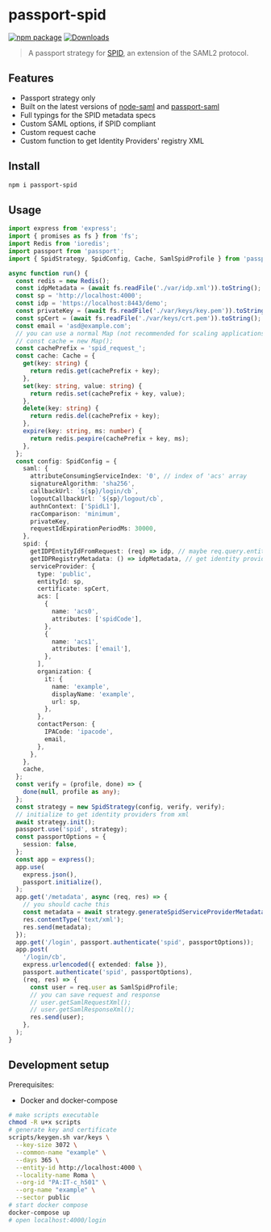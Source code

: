 # passport-spid

[![npm package][npm-img]][npm-url]
[![Downloads][downloads-img]][downloads-url]

> A passport strategy for [SPID](https://developers.italia.it/it/spid/), an extension of the SAML2 protocol.

## Features

- Passport strategy only
- Built on the latest versions of [node-saml](https://github.com/node-saml/node-saml) and [passport-saml](https://github.com/node-saml/passport-saml)
- Full typings for the SPID metadata specs
- Custom SAML options, if SPID compliant
- Custom request cache
- Custom function to get Identity Providers' registry XML

## Install

```bash
npm i passport-spid
```

## Usage

```typescript
import express from 'express';
import { promises as fs } from 'fs';
import Redis from 'ioredis';
import passport from 'passport';
import { SpidStrategy, SpidConfig, Cache, SamlSpidProfile } from 'passport-spid';

async function run() {
  const redis = new Redis();
  const idpMetadata = (await fs.readFile('./var/idp.xml')).toString();
  const sp = 'http://localhost:4000';
  const idp = 'https://localhost:8443/demo';
  const privateKey = (await fs.readFile('./var/keys/key.pem')).toString();
  const spCert = (await fs.readFile('./var/keys/crt.pem')).toString();
  const email = 'asd@example.com';
  // you can use a normal Map (not recommended for scaling applications)
  // const cache = new Map();
  const cachePrefix = 'spid_request_';
  const cache: Cache = {
    get(key: string) {
      return redis.get(cachePrefix + key);
    },
    set(key: string, value: string) {
      return redis.set(cachePrefix + key, value);
    },
    delete(key: string) {
      return redis.del(cachePrefix + key);
    },
    expire(key: string, ms: number) {
      return redis.pexpire(cachePrefix + key, ms);
    },
  };
  const config: SpidConfig = {
    saml: {
      attributeConsumingServiceIndex: '0', // index of 'acs' array
      signatureAlgorithm: 'sha256',
      callbackUrl: `${sp}/login/cb`,
      logoutCallbackUrl: `${sp}/logout/cb`,
      authnContext: ['SpidL1'],
      racComparison: 'minimum',
      privateKey,
      requestIdExpirationPeriodMs: 30000,
    },
    spid: {
      getIDPEntityIdFromRequest: (req) => idp, // maybe req.query.entityId in production
      getIDPRegistryMetadata: () => idpMetadata, // get identity providers registry metadata xml however you like
      serviceProvider: {
        type: 'public',
        entityId: sp,
        certificate: spCert,
        acs: [
          {
            name: 'acs0',
            attributes: ['spidCode'],
          },
          {
            name: 'acs1',
            attributes: ['email'],
          },
        ],
        organization: {
          it: {
            name: 'example',
            displayName: 'example',
            url: sp,
          },
        },
        contactPerson: {
          IPACode: 'ipacode',
          email,
        },
      },
    },
    cache,
  };
  const verify = (profile, done) => {
    done(null, profile as any);
  };
  const strategy = new SpidStrategy(config, verify, verify);
  // initialize to get identity providers from xml
  await strategy.init();
  passport.use('spid', strategy);
  const passportOptions = {
    session: false,
  };
  const app = express();
  app.use(
    express.json(),
    passport.initialize(),
  );
  app.get('/metadata', async (req, res) => {
    // you should cache this
    const metadata = await strategy.generateSpidServiceProviderMetadata();
    res.contentType('text/xml');
    res.send(metadata);
  });
  app.get('/login', passport.authenticate('spid', passportOptions));
  app.post(
    '/login/cb',
    express.urlencoded({ extended: false }),
    passport.authenticate('spid', passportOptions),
    (req, res) => {
      const user = req.user as SamlSpidProfile;
      // you can save request and response
      // user.getSamlRequestXml();
      // user.getSamlResponseXml();
      res.send(user);
    },
  );
}
```

## Development setup

Prerequisites:

- Docker and docker-compose

```sh
# make scripts executable
chmod -R u+x scripts
# generate key and certificate
scripts/keygen.sh var/keys \
  --key-size 3072 \
  --common-name "example" \
  --days 365 \
  --entity-id http://localhost:4000 \
  --locality-name Roma \
  --org-id "PA:IT-c_h501" \
  --org-name "example" \
  --sector public
# start docker compose
docker-compose up
# open localhost:4000/login
```

[downloads-img]:https://img.shields.io/npm/dt/passport-spid
[downloads-url]:https://www.npmtrends.com/passport-spid
[npm-img]:https://img.shields.io/npm/v/passport-spid
[npm-url]:https://www.npmjs.com/package/passport-spid
